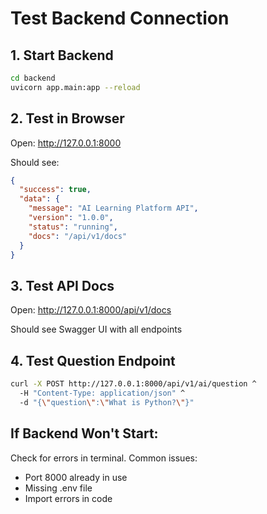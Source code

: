 # Test Backend Connection

## 1. Start Backend
```bash
cd backend
uvicorn app.main:app --reload
```

## 2. Test in Browser
Open: http://127.0.0.1:8000

Should see:
```json
{
  "success": true,
  "data": {
    "message": "AI Learning Platform API",
    "version": "1.0.0",
    "status": "running",
    "docs": "/api/v1/docs"
  }
}
```

## 3. Test API Docs
Open: http://127.0.0.1:8000/api/v1/docs

Should see Swagger UI with all endpoints

## 4. Test Question Endpoint
```bash
curl -X POST http://127.0.0.1:8000/api/v1/ai/question ^
  -H "Content-Type: application/json" ^
  -d "{\"question\":\"What is Python?\"}"
```

## If Backend Won't Start:
Check for errors in terminal. Common issues:
- Port 8000 already in use
- Missing .env file
- Import errors in code
